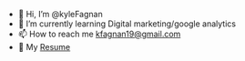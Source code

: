 - 👋 Hi, I’m @kyleFagnan
- 🌱 I’m currently learning Digital marketing/google analytics 
- 📫 How to reach me kfagnan19@gmail.com
- 📜 My [Resume](https://resume.creddle.io/resume/b4xd85rkfjg)



<!---
kyleFagnan/kyleFagnan is a ✨ special ✨ repository because its `README.md` (this file) appears on your GitHub profile.
You can click the Preview link to take a look at your changes.
--->
